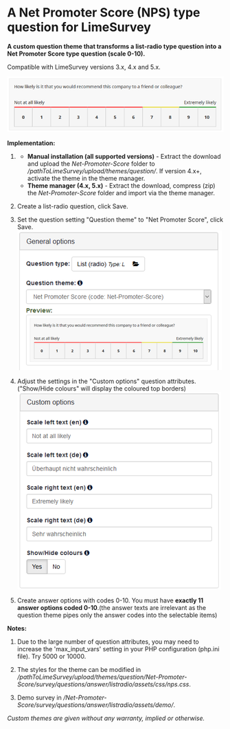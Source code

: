 # A Net Promoter Score (NPS) type question for LimeSurvey
**A custom question theme that transforms a list-radio type question into a Net Promoter Score type question (scale 0-10).**

Compatible with LimeSurvey versions 3.x, 4.x and 5.x.

![Image Net Promoter Score 1](/Net-Promoter-Score/survey/questions/answer/listradio/assets/images/nps_1.png)

**Implementation:**

1) - **Manual installation (all supported versions)** - Extract the download and upload the *Net-Promoter-Score* folder to */pathToLimeSurvey/upload/themes/question/*. If version 4.x+, activate the theme in the theme manager.
    - **Theme manager (4.x, 5.x)** - Extract the download, compress (zip) the *Net-Promoter-Score* folder and import via the theme manager.

2) Create a list-radio question, click Save.

3) Set the question setting "Question theme" to "Net Promoter Score", click Save.  
![Image Net Promoter Score 2](/Net-Promoter-Score/survey/questions/answer/listradio/assets/images/nps_2.png)

4) Adjust the settings in the "Custom options" question attributes. ("Show/Hide colours" will display the coloured top borders)  
![Image Net Promoter Score 3](/Net-Promoter-Score/survey/questions/answer/listradio/assets/images/nps_3.png)

5) Create answer options with codes 0-10. You must have **exactly 11 answer options coded 0-10**.(the answer texts are irrelevant as the question theme pipes only the answer codes into the selectable items)

**Notes:**

1) Due to the large number of question attributes, you may need to increase the 'max_input_vars' setting in your PHP configuration (php.ini file). Try 5000 or 10000.

2) The styles for the theme can be modified in */pathToLimeSurvey/upload/themes/question/Net-Promoter-Score/survey/questions/answer/listradio/assets/css/nps.css*.

3) Demo survey in */Net-Promoter-Score/survey/questions/answer/listradio/assets/demo/*.
    
    
*Custom themes are given without any warranty, implied or otherwise.*
